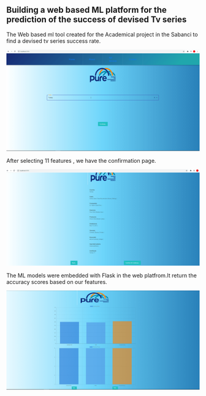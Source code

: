 

## Building a web based ML platform for the prediction of the success of devised Tv series

The Web based ml tool created for the Academical project in the Sabanci to find a devised tv series success rate.

![web based platform](https://github.com/yemretat/tvseriespredictionMLtool/blob/master/images/Capture-min%20(2).PNG)
</br>

After selecting 11 features , we have the confirmation page.

![web based platform](https://github.com/yemretat/tvseriespredictionMLtool/blob/master/images/Capture2-min.PNG)

The ML models were embedded with Flask in the web platfrom.It return the accuracy scores based on our features.

![web based platform](https://github.com/yemretat/tvseriespredictionMLtool/blob/master/images/Capture3-min.PNG)
